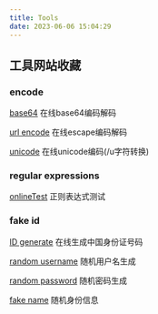 ```yaml
---
title: Tools
date: 2023-06-06 15:04:29
---
```


## 工具网站收藏

### encode
[base64](https://emn178.github.io/online-tools/base64_decode.html)	在线base64编码解码

[url encode](https://www.utilities-online.info/urlencode)	在线escape编码解码

[unicode](https://c.runoob.com/front-end/3602/)	在线unicode编码(/u字符转换)

### regular expressions

[onlineTest](https://regex101.com/)	正则表达式测试

### fake id

[ID generate](http://www.chineseidcard.com/)	在线生成中国身份证号码

[random username](https://www.lastpass.com/features/username-generator)	随机用户名生成

[random password](https://1password.com/password-generator/)	随机密码生成

[fake name](https://www.fakenamegenerator.com/)	随机身份信息


